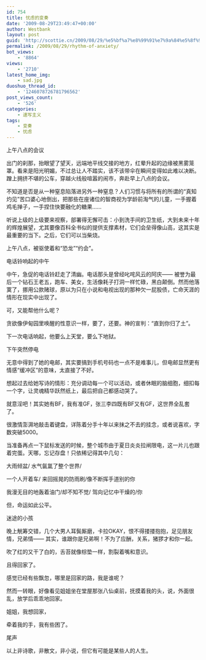 ```yaml
---
id: 754
title: 忧虑的变奏
date: '2009-08-29T23:49:47+00:00'
author: Westbank
layout: post
guid: 'http://scottie.cn/2009/08/29/%e5%bf%a7%e8%99%91%e7%9a%84%e5%8f%98%e5%a5%8f/'
permalink: /2009/08/29/rhythm-of-anxiety/
bot_views:
    - '8864'
views:
    - '2710'
latest_home_img:
    - sad.jpg
duoshuo_thread_id:
    - '1246078726781796562'
post_views_count:
    - '526'
categories:
    - 速写主义
tags:
    - 变奏
    - 忧虑
---
```


上午八点的会议

出门的刹那，抬眼望了望天，远端地平线交接的地方，红晕升起的边缘被黑雾笼罩。看来是阳光明媚，不过总让人不踏实，该不该带伞在瞬间变得如此难以决断。蹭上拥挤不堪的公车，穿越火线般喧嚣的闹市，奔赴早上八点的会议。

不知道是否是从一种窒息陷落进另外一种窒息？人们习惯与将所有的所谓的“真知灼见”苦口婆心地倒出，把那些在座诸位的智商视为学龄前淘气的儿童，一手握着鸡毛掸子，一手捏住快要融化的糖果……

听说上级的上级要来视察，部署得无懈可击：小到洗手间的卫生纸，大到未来十年的辉煌展望，尤其要像百科全书似的提供支撑素材，它们会垒得像山高，这其实是最重要的当下。之后，它们可以当柴烧。

上午八点，被驱使着和“恐龙”“约会”。

电话铃响起的中午

中午，急促的电话铃赶走了清幽。电话那头是曾经叱咤风云的阿庆—— 被誉为最后一个钻石王老五，跑车、美女，生活像耗子打洞一样忙碌，黑白颠倒。然而他落寞了，挪用公款赌球，原以为只在小说和电视出现的那种欠一屁股债，亡命天涯的情形在现实中出现了。

可，又能帮他什么呢？

贪欲像伊甸园里唤醒的性意识一样，要了，还要。神的宣判：“直到你归了土”。

下一次电话响起，他要么上天堂，要么下地狱。

下午突然停电

无意中得到了她的电邮，其实要搞到手机号码也一点不是难事儿，但电邮显然更有情感“缓冲区”的意味，太直接了不好。

想起过去给她写诗的情形：充分调动每一个可以活动，或者休眠的脑细胞，细扣每一个字，让灵魂精华跃然纸上，最后把自己都感动哭了。

就意淫吧！其实她有BF，我有准GF，张三李四既有BF又有GF，这世界全乱套了。

很激情澎湃地敲击着键盘，详陈着分手十年以来抹之不去的挂念，或者说喜欢，字数突破5000。

当准备再点一下鼠标发送的时候，整个城市由于夏日炎炎拉闸限电，这一片儿也跟着完蛋。天哪，忘记存盘！只依稀记得其中几句：

大雨倾盆/ 水气氤氲了整个世界/

一个人开着车/ 来回摇晃的防雨刷/像不断挥手道别的你

我漫无目的地轰着油门/却不知不觉/ 驾向记忆中干燥的/你

但，命运如此公平。

迷途的小孩

晚上觥筹交错，几个大男人耳鬓厮磨，卡拉OKAY，恨不得搂搂抱抱，足见朋友情，兄弟情—— 其实，谁跟你是兄弟啊！不为了应酬，关系，猪猡才和你一起。

吹了红的又干了白的，舌苔就像棕垫一样，割裂着嘴和意识。

且得回家了。

感觉已经有些飘忽，哪里是回家的路，我是谁呢？

然而一转眼，好像看见姐姐坐在堂屋那张八仙桌前，抚摸着我的头，说，外面很乱，放学后乖乖地回家。

姐姐，我想回家，

牵着我的手，我有些困了。

尾声

以上非诗歌，非散文，非小说，但它有可能是某些人的人生。